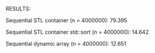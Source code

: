 RESULTS:

Sequential STL container (n = 4000000): 79.395

Sequential STL container std::sort (n = 4000000): 14.642

Sequential dynamic array (n = 4000000): 12.651

